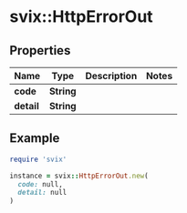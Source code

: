 # svix::HttpErrorOut

## Properties

| Name | Type | Description | Notes |
| ---- | ---- | ----------- | ----- |
| **code** | **String** |  |  |
| **detail** | **String** |  |  |

## Example

```ruby
require 'svix'

instance = svix::HttpErrorOut.new(
  code: null,
  detail: null
)
```

